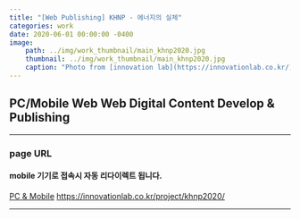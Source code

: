 ```yaml
---
title: "[Web Publishing] KHNP - 에너지의 실체"
categories: work
date: 2020-06-01 00:00:00 -0400
image: 
    path: ../img/work_thumbnail/main_khnp2020.jpg
    thumbnail: ../img/work_thumbnail/main_khnp2020.jpg
    caption: "Photo from [innovation lab](https://innovationlab.co.kr/)"
---
```

<style>
.entry-feature-image{max-width: 500px;}
</style>

## PC/Mobile Web Web Digital Content Develop & Publishing

---

### page URL
#### mobile 기기로 접속시 자동 리다이렉트 됩니다.
[PC & Mobile](https://innovationlab.co.kr/project/khnp2020/)
https://innovationlab.co.kr/project/khnp2020/

---

